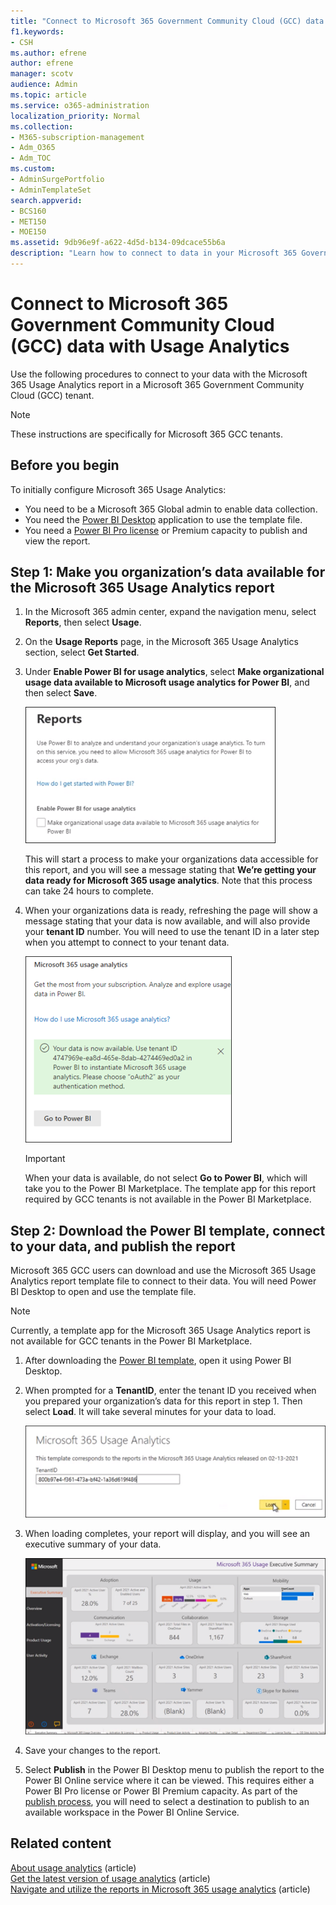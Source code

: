 ```yaml
---
title: "Connect to Microsoft 365 Government Community Cloud (GCC) data with Usage Analytics"
f1.keywords:
- CSH
ms.author: efrene
author: efrene
manager: scotv
audience: Admin
ms.topic: article
ms.service: o365-administration
localization_priority: Normal
ms.collection:
- M365-subscription-management
- Adm_O365
- Adm_TOC
ms.custom: 
- AdminSurgePortfolio
- AdminTemplateSet
search.appverid:
- BCS160
- MET150
- MOE150
ms.assetid: 9db96e9f-a622-4d5d-b134-09dcace55b6a
description: "Learn how to connect to data in your Microsoft 365 Government Community Cloud (GCC) tenant by using the Microsoft 365 Usage Analytics template app in Power BI."
---
```


# Connect to Microsoft 365 Government Community Cloud (GCC) data with Usage Analytics

Use the following procedures to connect to your data with the Microsoft 365 Usage Analytics report in a Microsoft 365 Government Community Cloud (GCC) tenant. 

> [!NOTE]
> These instructions are specifically for Microsoft 365 GCC tenants. 

## Before you begin

To initially configure Microsoft 365 Usage Analytics: 

- You need to be a Microsoft 365 Global admin to enable data collection. 
- You need the [Power BI Desktop](https://powerbi.microsoft.com/en-us/desktop/) application to use the template file. 
- You need a [Power BI Pro license](https://go.microsoft.com/fwlink/p/?linkid=845347) or Premium capacity to publish and view the report. 

## Step 1: Make you organization’s data available for the Microsoft 365 Usage Analytics report

1. In the Microsoft 365 admin center, expand the navigation menu, select **Reports**, then select **Usage**. 
2. On the **Usage Reports** page, in the Microsoft 365 Usage Analytics section, select **Get Started**. 
3. Under **Enable Power BI for usage analytics**, select **Make organizational usage data available to Microsoft usage analytics for Power BI**, and then select **Save**.

    ![Make your tenant data available](../../media/usage-analytics/make-data-available.png) 



    This will start a process to make your organizations data accessible for this report, and you will see a message stating that **We’re getting your data ready for Microsoft 365 usage analytics**. Note that this process can take 24 hours to complete. 

4. When your organizations data is ready, refreshing the page will show a message stating that your data is now available, and will also provide your **tenant ID** number. You will need to use the tenant ID in a later step when you attempt to connect to your tenant data. 
 
    ![Tenant ID](../../media/usage-analytics/tenant-id-gcc.png) 
 
    > [!IMPORTANT]
    > When your data is available, do not select **Go to Power BI**, which will take you to the Power BI Marketplace.  The template app for this report required by GCC tenants is not available in the Power BI Marketplace.  


## Step 2: Download the Power BI template, connect to your data, and publish the report

Microsoft 365 GCC users can download and use the Microsoft 365 Usage Analytics report template file to connect to their data. You will need Power BI Desktop to open and use the template file. 

 > [!NOTE]
 > Currently, a template app for the Microsoft 365 Usage Analytics report is not available for GCC tenants in the Power BI Marketplace.  

1. After downloading the [Power BI template](https://download.microsoft.com/download/7/8/2/782ba8a7-8d89-4958-a315-dab04c3b620c/Microsoft%20365%20Usage%20Analytics.pbit), open it using Power BI Desktop. 
2. When prompted for a **TenantID**, enter the tenant ID you received when you prepared your organization’s data for this report in step 1. Then select **Load**. It will take several minutes for your data to load. 

    ![Enter tenant ID](../../media/usage-analytics/add-tenant-id.png) 



3. When loading completes, your report will display, and you will see an executive summary of your data. 

    ![Executive Summary](../../media/usage-analytics/exec-summary.png) 
 

4. Save your changes to the report. 
5. Select **Publish** in the Power BI Desktop menu to publish the report to the Power BI Online service where it can be viewed. This requires either a Power BI Pro license or Power BI Premium capacity. As part of the [publish process](https://docs.microsoft.com/power-bi/create-reports/desktop-upload-desktop-files#to-publish-a-power-bi-desktop-dataset-and-reports), you will need to select a destination to publish to an available workspace in the Power BI Online Service.

## Related content

[About usage analytics](usage-analytics.md) (article)\
[Get the latest version of usage analytics](get-the-latest-version-of-usage-analytics.md) (article)\
[Navigate and utilize the reports in Microsoft 365 usage analytics](navigate-and-utilize-reports.md) (article)